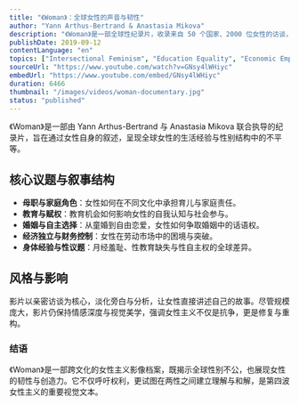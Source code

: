 ```yaml
---
title: "《Woman》：全球女性的声音与韧性"
author: "Yann Arthus-Bertrand & Anastasia Mikova"
description: "《Woman》是一部全球性纪录片，收录来自 50 个国家、2000 位女性的访谈，呈现她们在母职、教育、婚姻、经济独立、月经与性等议题上的真实经验。影片不仅揭示全球女性所面临的不公，更强调她们的内在力量与改变世界的能力。"
publishDate: 2019-09-12
contentLanguage: "en"
topics: ["Intersectional Feminism", "Education Equality", "Economic Empowerment", "Bodily Autonomy", "Anti-Sexual Violence"]
sourceUrl: "https://www.youtube.com/watch?v=GNsy4lWHiyc"
embedUrl: "https://www.youtube.com/embed/GNsy4lWHiyc"
duration: 6466
thumbnail: "/images/videos/woman-documentary.jpg"
status: "published"
---
```


《Woman》是一部由 Yann Arthus-Bertrand 与 Anastasia Mikova 联合执导的纪录片，旨在通过女性自身的叙述，呈现全球女性的生活经验与性别结构中的不平等。

## 核心议题与叙事结构

- **母职与家庭角色**：女性如何在不同文化中承担育儿与家庭责任。
- **教育与赋权**：教育机会如何影响女性的自我认知与社会参与。
- **婚姻与自主选择**：从童婚到自由恋爱，女性如何争取婚姻中的话语权。
- **经济独立与财务控制**：女性在劳动市场中的困境与突破。
- **身体经验与性议题**：月经羞耻、性教育缺失与性自主权的全球差异。

## 风格与影响

影片以亲密访谈为核心，淡化旁白与分析，让女性直接讲述自己的故事。尽管规模庞大，影片仍保持情感深度与视觉美学，强调女性主义不仅是抗争，更是修复与重构。

### 结语

《Woman》是一部跨文化的女性主义影像档案，既揭示全球性别不公，也展现女性的韧性与创造力。它不仅呼吁权利，更试图在两性之间建立理解与和解，是第四波女性主义的重要视觉文本。
